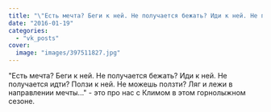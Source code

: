 ```yaml
---
title: "\"Есть мечта? Беги к ней. Не получается бежать? Иди к ней. Не получается идти? Ползи к ней. Не можешь..."
date: "2016-01-19"
categories: 
  - "vk_posts"
cover:
  image: "images/397511827.jpg"
---
```


"Есть мечта? Беги к ней. Не получается бежать? Иди к ней. Не получается идти? Ползи к ней. Не можешь ползти? Ляг и лежи в направлении мечты..." - это про нас с Климом в этом горнолыжном сезоне.
